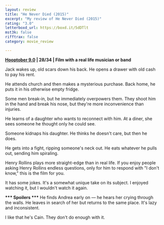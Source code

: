 ```yaml
---
layout: review
title: "He Never Died (2015)"
excerpt: "My review of He Never Died (2015)"
rating: "3.0"
letterboxd_url: https://boxd.it/5dDTlt
mst3k: false
rifftrax: false
category: movie_review

---
```


<b><a href="https://boxd.it/pOmcY/detail">Hooptober 9.0</a> | 28/34 | Film with a real life musician or band</b>

Jack wakes up, old scars down his back. He opens a drawer with old cash to pay his rent.

He attends church and then makes a mysterious purchase. Back home, he puts it in his otherwise empty fridge.

Some men break-in, but he immediately overpowers them. They shoot him in the hand and break his nose, but they're more inconvenience than injuries.

He learns of a daughter who wants to reconnect with him. At a diner, she sees someone he thought only he could see.

Someone kidnaps his daughter. He thinks he doesn't care, but then he does.

He gets into a fight, ripping someone's neck out. He eats whatever he pulls out, sending him spiraling.

Henry Rollins plays more straight-edge than in real life. If you enjoy people asking Henry Rollins endless questions, only for him to respond with "I don't know," this is the film for you.

It has some jokes. It's a somewhat unique take on its subject. I enjoyed watching it, but I wouldn't watch it again.

<b>*** Spoilers ***</b>
He finds Andrea early on — he hears her crying through the walls. He leaves in search of her but returns to the same place. It's lazy and inconsistent.

I like that he's Cain. They don't do enough with it.